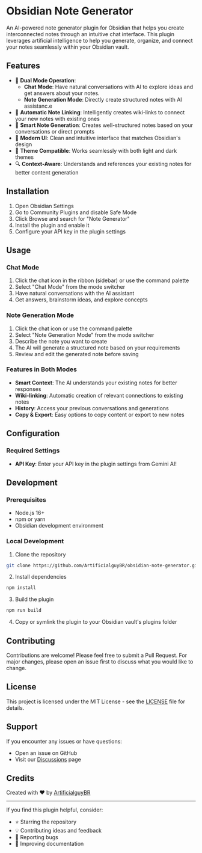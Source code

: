 # Obsidian Note Generator

An AI-powered note generator plugin for Obsidian that helps you create interconnected notes through an intuitive chat interface. This plugin leverages artificial intelligence to help you generate, organize, and connect your notes seamlessly within your Obsidian vault.

## Features

- 🤖 **Dual Mode Operation**:
  - **Chat Mode**: Have natural conversations with AI to explore ideas and get answers about your notes.
  - **Note Generation Mode**: Directly create structured notes with AI assistanc.e
- 🔗 **Automatic Note Linking**: Intelligently creates wiki-links to connect your new notes with existing ones
- 📝 **Smart Note Generation**: Creates well-structured notes based on your conversations or direct prompts
- 🎨 **Modern UI**: Clean and intuitive interface that matches Obsidian's design
- 🌙 **Theme Compatible**: Works seamlessly with both light and dark themes
- 🔍 **Context-Aware**: Understands and references your existing notes for better content generation

## Installation

1. Open Obsidian Settings
2. Go to Community Plugins and disable Safe Mode
3. Click Browse and search for "Note Generator"
4. Install the plugin and enable it
5. Configure your API key in the plugin settings

## Usage

### Chat Mode
1. Click the chat icon in the ribbon (sidebar) or use the command palette
2. Select "Chat Mode" from the mode switcher
3. Have natural conversations with the AI assistant
4. Get answers, brainstorm ideas, and explore concepts

### Note Generation Mode
1. Click the chat icon or use the command palette
2. Select "Note Generation Mode" from the mode switcher
3. Describe the note you want to create
4. The AI will generate a structured note based on your requirements
5. Review and edit the generated note before saving

### Features in Both Modes
- **Smart Context**: The AI understands your existing notes for better responses
- **Wiki-linking**: Automatic creation of relevant connections to existing notes
- **History**: Access your previous conversations and generations
- **Copy & Export**: Easy options to copy content or export to new notes


## Configuration

### Required Settings
- **API Key**: Enter your API key in the plugin settings from Gemini AI!

## Development

### Prerequisites
- Node.js 16+
- npm or yarn
- Obsidian development environment

### Local Development
1. Clone the repository
```bash
git clone https://github.com/ArtificialguyBR/obsidian-note-generator.git
```

2. Install dependencies
```bash
npm install
```

3. Build the plugin
```bash
npm run build
```

4. Copy or symlink the plugin to your Obsidian vault's plugins folder

## Contributing

Contributions are welcome! Please feel free to submit a Pull Request. For major changes, please open an issue first to discuss what you would like to change.

## License

This project is licensed under the MIT License - see the [LICENSE](LICENSE) file for details.

## Support

If you encounter any issues or have questions:
- Open an issue on GitHub
- Visit our [Discussions](https://github.com/ArtificialguyBR/obsidian-note-generator/discussions) page

## Credits

Created with ❤️ by [ArtificialguyBR](https://github.com/ArtificialguyBR)

---

If you find this plugin helpful, consider:
- ⭐ Starring the repository
- 💡 Contributing ideas and feedback
- 🐛 Reporting bugs
- 📖 Improving documentation 